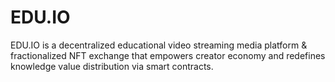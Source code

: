 # EDU.IO
EDU.IO is a decentralized educational video streaming media platform &amp; fractionalized NFT exchange that empowers creator economy and redefines knowledge value distribution via smart contracts.
